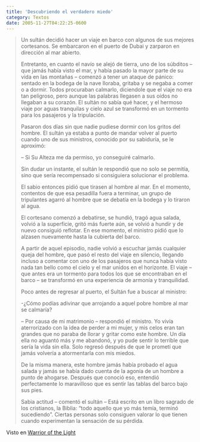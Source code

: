 ```yaml
---
title: 'Descubriendo el verdadero miedo'
category: Textos
date: 2005-11-27T04:22:25-0600
---
```


> Un sultán decidió hacer un viaje en barco con algunos de sus mejores cortesanos. Se embarcaron en el puerto de Dubai y zarparon en dirección al mar abierto.
>
> Entretanto, en cuanto el navío se alejó de tierra, uno de los súbditos – que jamás había visto el mar, y había pasado la mayor parte de su vida en las montañas – comenzó a tener un ataque de pánico: sentado en la bodega de la nave lloraba, gritaba y se negaba a comer o a dormir. Todos procuraban calmarlo, diciendole que el viaje no era tan peligroso, pero aunque las palabras llegasen a sus oídos no llegaban a su corazón. El sultán no sabía qué hacer, y el hermoso viaje por aguas tranquilas y cielo azul se transformó en un tormento para los pasajeros y la tripulación.
>
> Pasaron dos días sin que nadie pudiese dormir con los gritos del hombre. El sultán ya estaba a punto de mandar volver al puerto cuando uno de sus ministros, conocido por su sabiduría, se le aproximó:
>
> – Si Su Alteza me da permiso, yo conseguiré calmarlo.
>
> Sin dudar un instante, el sultán le respondió que no solo se permitía, sino que sería recompensado si consiguiera solucionar el problema.
>
> El sabio entonces pidió que tirasen al hombre al mar. En el momento, contentos de que esa pesadilla fuera a terminar, un grupo de tripulantes agarró al hombre que se debatía en la bodega y lo tiraron al agua.
>
> El cortesano comenzó a debatirse, se hundió, tragó agua salada, volvió a la superficie, gritó más fuerte aún, se volvió a hundir y de nuevo consiguió reflotar. En ese momento, el ministro pidió que lo alzasen nuevamente hasta la cubierta del barco.
>
> A partir de aquel episodio, nadie volvió a escuchar jamás cualquier queja del hombre, que pasó el resto del viaje en silencio, llegando incluso a comentar con uno de los pasajeros que nunca había visto nada tan bello como el cielo y el mar unidos en el horizonte. El viaje – que antes era un tormento para todos los que se encontraban en el barco – se transformó en una experiencia de armonía y tranquilidad.
>
> Poco antes de regresar al puerto, el Sultán fue a buscar al ministro:
>
> -¿Cómo podías adivinar que arrojando a aquel pobre hombre al mar se calmaría?
>
> – Por causa de mi matrimonio – respondió el ministro. Yo vivía aterrorizado con la idea de perder a mi mujer, y mis celos eran tan grandes que no paraba de llorar y gritar como este hombre. Un día ella no aguantó más y me abandonó, y yo pude sentir lo terrible que sería la vida sin ella. Solo regresó después de que le prometí que jamás volvería a atormentarla con mis miedos.
>
> De la misma manera, este hombre jamás había probado el agua salada y jamás se había dado cuenta de la agonía de un hombre a punto de ahogarse. Después que conoció eso, entendió perfectamente lo maravilloso que es sentir las tablas del barco bajo sus pies.
>
> Sabia actitud – comentó el sultán
> – Está escrito en un libro sagrado de los cristianos, la Biblia: “todo aquello que yo más temía, terminó sucediendo”. Ciertas personas solo consiguen valorar lo que tienen cuando experimentan la sensación de su pérdida.

Visto en [Warrior of the Light](http://www.warriorofthelight.com/espa/edi29_desc.shtml)
